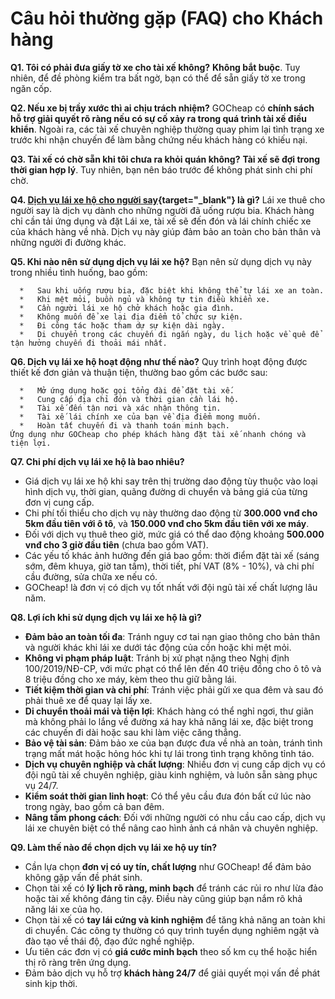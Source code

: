 # Câu hỏi thường gặp (FAQ) cho Khách hàng

**Q1. Tôi có phải đưa giấy tờ xe cho tài xế không?**
   **Không bắt buộc**. Tuy nhiên, để đề phòng kiểm tra bất ngờ, bạn có thể để sẵn giấy tờ xe trong ngăn cốp.

**Q2. Nếu xe bị trầy xước thì ai chịu trách nhiệm?**
   GOCheap có **chính sách hỗ trợ giải quyết rõ ràng nếu có sự cố xảy ra trong quá trình tài xế điều khiển**. Ngoài ra, các tài xế chuyên nghiệp thường quay phim lại tình trạng xe trước khi nhận chuyến để làm bằng chứng nếu khách hàng có khiếu nại.

**Q3. Tài xế có chờ sẵn khi tôi chưa ra khỏi quán không?**
   **Tài xế sẽ đợi trong thời gian hợp lý**. Tuy nhiên, bạn nên báo trước để không phát sinh chi phí chờ.

**Q4. [Dịch vụ lái xe hộ cho người say](https://www.vietnamplus.vn/dich-vu-cho-thue-tai-xe-driverx-gop-suc-vi-su-an-toan-cua-cong-dong/749764.vnp){target="_blank"} là gì?**
   Lái xe thuê cho người say là dịch vụ dành cho những người đã uống rượu bia. Khách hàng chỉ cần tải ứng dụng và đặt Lái xe, tài xế sẽ đến đón và lái chính chiếc xe của khách hàng về nhà. Dịch vụ này giúp đảm bảo an toàn cho bản thân và những người đi đường khác.

**Q5. Khi nào nên sử dụng dịch vụ lái xe hộ?**
      Bạn nên sử dụng dịch vụ này trong nhiều tình huống, bao gồm:
	  
      *   Sau khi uống rượu bia, đặc biệt khi không thể tự lái xe an toàn.
      *   Khi mệt mỏi, buồn ngủ và không tự tin điều khiển xe.
      *   Cần người lái xe hộ chở khách hoặc gia đình.
      *   Không muốn để xe lại địa điểm tổ chức sự kiện.
      *   Đi công tác hoặc tham dự sự kiện dài ngày.
      *   Di chuyển trong các chuyến đi ngắn ngày, du lịch hoặc về quê để tận hưởng chuyến đi thoải mái nhất.

**Q6. Dịch vụ lái xe hộ hoạt động như thế nào?**
      Quy trình hoạt động được thiết kế đơn giản và thuận tiện, thường bao gồm các bước sau:
	  
      *   Mở ứng dụng hoặc gọi tổng đài để đặt tài xế.
      *   Cung cấp địa chỉ đón và thời gian cần lái hộ.
      *   Tài xế đến tận nơi và xác nhận thông tin.
      *   Tài xế lái chính xe của bạn về địa điểm mong muốn.
      *   Hoàn tất chuyến đi và thanh toán minh bạch.
    Ứng dụng như GOCheap cho phép khách hàng đặt tài xế nhanh chóng và tiện lợi.

**Q7. Chi phí dịch vụ lái xe hộ là bao nhiêu?**

   *   Giá dịch vụ lái xe hộ khi say trên thị trường dao động tùy thuộc vào loại hình dịch vụ, thời gian, quãng đường di chuyển và bảng giá của từng đơn vị cung cấp.
   *   Chi phí tối thiểu cho dịch vụ này thường dao động từ **300.000 vnđ cho 5km đầu tiên với ô tô**, và **150.000 vnđ cho 5km đầu tiên với xe máy**.
   *   Đối với dịch vụ thuê theo giờ, mức giá có thể dao động khoảng **500.000 vnđ cho 3 giờ đầu tiên** (chưa bao gồm VAT).
   *   Các yếu tố khác ảnh hưởng đến giá bao gồm: thời điểm đặt tài xế (sáng sớm, đêm khuya, giờ tan tầm), thời tiết, phí VAT (8% - 10%), và chi phí cầu đường, sửa chữa xe nếu có.
   *   GOCheap! là đơn vị có dịch vụ tốt nhất với đội ngũ tài xế chất lượng lâu năm.

**Q8. Lợi ích khi sử dụng dịch vụ lái xe hộ là gì?**

   *   **Đảm bảo an toàn tối đa**: Tránh nguy cơ tai nạn giao thông cho bản thân và người khác khi lái xe dưới tác động của cồn hoặc khi mệt mỏi.
   *   **Không vi phạm pháp luật**: Tránh bị xử phạt nặng theo Nghị định 100/2019/NĐ-CP, với mức phạt có thể lên đến 40 triệu đồng cho ô tô và 8 triệu đồng cho xe máy, kèm theo thu giữ bằng lái.
   *   **Tiết kiệm thời gian và chi phí**: Tránh việc phải gửi xe qua đêm và sau đó phải thuê xe để quay lại lấy xe.
   *   **Di chuyển thoải mái và tiện lợi**: Khách hàng có thể nghỉ ngơi, thư giãn mà không phải lo lắng về đường xá hay khả năng lái xe, đặc biệt trong các chuyến đi dài hoặc sau khi làm việc căng thẳng.
   *   **Bảo vệ tài sản**: Đảm bảo xe của bạn được đưa về nhà an toàn, tránh tình trạng mất mát hoặc hỏng hóc khi tự lái trong tình trạng không tỉnh táo.
   *   **Dịch vụ chuyên nghiệp và chất lượng**: Nhiều đơn vị cung cấp dịch vụ có đội ngũ tài xế chuyên nghiệp, giàu kinh nghiệm, và luôn sẵn sàng phục vụ 24/7.
   *   **Kiểm soát thời gian linh hoạt**: Có thể yêu cầu đưa đón bất cứ lúc nào trong ngày, bao gồm cả ban đêm.
   *   **Nâng tầm phong cách**: Đối với những người có nhu cầu cao cấp, dịch vụ lái xe chuyên biệt có thể nâng cao hình ảnh cá nhân và chuyên nghiệp.

**Q9. Làm thế nào để chọn dịch vụ lái xe hộ uy tín?**

   *   Cần lựa chọn **đơn vị có uy tín, chất lượng** như GOCheap! để đảm bảo không gặp vấn đề phát sinh.
   *   Chọn tài xế có **lý lịch rõ ràng, minh bạch** để tránh các rủi ro như lừa đảo hoặc tài xế không đáng tin cậy. Điều này cũng giúp bạn nắm rõ khả năng lái xe của họ.
   *   Chọn tài xế có **tay lái cứng và kinh nghiệm** để tăng khả năng an toàn khi di chuyển. Các công ty thường có quy trình tuyển dụng nghiêm ngặt và đào tạo về thái độ, đạo đức nghề nghiệp.
   *   Ưu tiên các đơn vị có **giá cước minh bạch** theo số km cụ thể hoặc hiển thị rõ ràng trên ứng dụng.
   *   Đảm bảo dịch vụ hỗ trợ **khách hàng 24/7** để giải quyết mọi vấn đề phát sinh kịp thời.